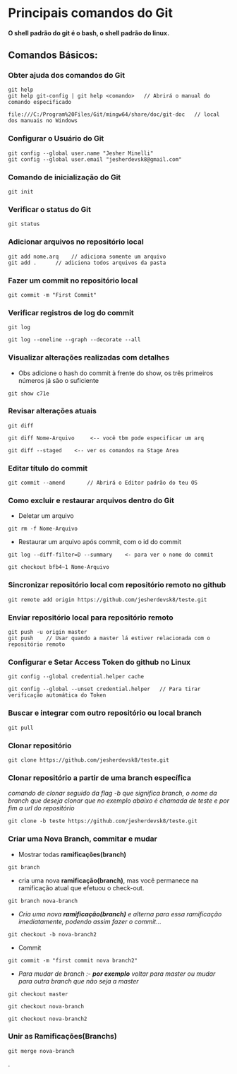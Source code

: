 # Principais comandos do Git

#### O shell padrão do git é o bash, o shell padrão do linux.

## Comandos Básicos:

### Obter ajuda dos comandos do Git
```
git help
git help git-config | git help <comando>   // Abrirá o manual do comando especificado

file:///C:/Program%20Files/Git/mingw64/share/doc/git-doc   // local dos manuais no Windows
```
### Configurar o Usuário do Git
```
git config --global user.name "Jesher Minelli"
git config --global user.email "jesherdevsk8@gmail.com"
```
### Comando de inicialização do Git
```
git init
```
### Verificar o status do Git
```
git status
```
### Adicionar arquivos no repositório local
```
git add nome.arq    // adiciona somente um arquivo
git add .      // adiciona todos arquivos da pasta
```
### Fazer um commit no repositório local
```
git commit -m "First Commit"
```
### Verificar registros de log do commit
```
git log
```
```
git log --oneline --graph --decorate --all
```

### Visualizar alterações realizadas com detalhes

- Obs adicione o hash do commit à frente do show, os três primeiros números já são o suficiente
```
git show c71e
```

### Revisar alterações atuais
```
git diff

git diff Nome-Arquivo     <-- você tbm pode especificar um arq

git diff --staged    <-- ver os comandos na Stage Area
```

### Editar título do commit
```
git commit --amend       // Abrirá o Editor padrão do teu OS
```

### Como excluir e restaurar arquivos dentro do Git

* Deletar um arquivo
```
git rm -f Nome-Arquivo
```
- Restaurar um arquivo após commit, com o id do commit
```
git log --diff-filter=D --summary    <- para ver o nome do commit

git checkout bfb4~1 Nome-Arquivo
``` 

### Sincronizar repositório local com repositório remoto no github
```
git remote add origin https://github.com/jesherdevsk8/teste.git
```
### Enviar repositório local para repositório remoto
```
git push -u origin master
git push    // Usar quando a master lá estiver relacionada com o repositório remoto
```
### Configurar e Setar Access Token do github no Linux
```
git config --global credential.helper cache

git config --global --unset credential.helper   // Para tirar verificação automática do Token
```
### Buscar e integrar com outro repositório  ou local branch
```
git pull
```
### Clonar repositório
```
git clone https://github.com/jesherdevsk8/teste.git
```
### Clonar repositório a partir de uma branch específica 
_*comando de clonar seguido da flag -b que significa branch, o nome da branch que deseja clonar que no exemplo abaixo é chamada de teste e por fim a url do repositório*_
```
git clone -b teste https://github.com/jesherdevsk8/teste.git 
```
### Criar uma Nova Branch, commitar e mudar

- Mostrar todas **ramificações(branch)**
```
git branch
```
- cria uma nova **ramificação(branch)**, mas você permanece na ramificação atual que efetuou o check-out.
```
git branch nova-branch
```
* _*Cria uma nova **ramificação(branch)** e alterna para essa ramificação imediatamente, podendo assim fazer o commit...*_
```
git checkout -b nova-branch2
```
* Commit 
```
git commit -m "first commit nova branch2"
```
* _*Para mudar de branch :- **por exemplo** voltar para master ou mudar para outra branch que não seja a master*_
```
git checkout master

git checkout nova-branch

git checkout nova-branch2
```
### Unir as Ramificações(Branchs)
```
git merge nova-branch
```
.